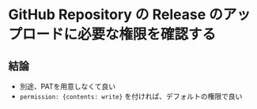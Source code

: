 # GitHub Repository の Release のアップロードに必要な権限を確認する

## 結論

- 別途、PATを用意しなくて良い
- `permission: {contents: write}` を付ければ、デフォルトの権限で良い